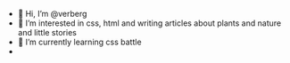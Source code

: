 - 👋 Hi, I’m @verberg
- 👀 I’m interested in css, html and writing articles about plants and nature and little stories
- 🌱 I’m currently learning css battle 
- 
<!---
verberg/verberg is a ✨ special ✨ repository because its `README.md` (this file) appears on your GitHub profile.
You can click the Preview link to take a look at your changes.
--->

